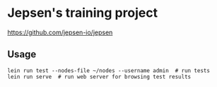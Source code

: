 # Jepsen's training project

https://github.com/jepsen-io/jepsen

## Usage

    lein run test --nodes-file ~/nodes --username admin  # run tests
    lein run serve  # run web server for browsing test results

